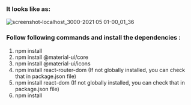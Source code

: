 ### It looks like as:

![screenshot-localhost_3000-2021 05 01-00_01_36](https://user-images.githubusercontent.com/53634176/116739748-af786100-aa11-11eb-9c59-4cefe65780e0.png)


### Follow following commands and install the dependencies :

1. npm install
2. npm install @material-ui/core
3. npm install @material-ui/icons
4. npm install react-router-dom  (If not globally installed, you can check that in package.json file)
5. npm install react-dom  (If not globally installed, you can check that in package.json file)
6. npm install
